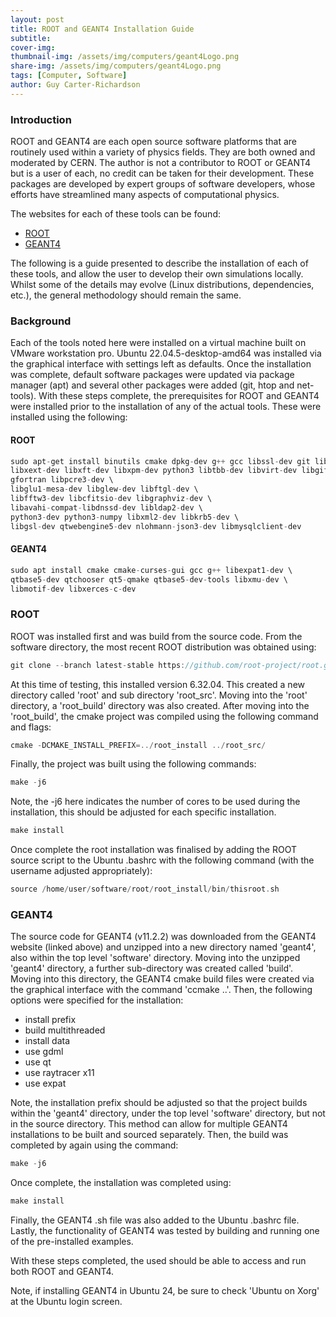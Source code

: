 ```yaml
---
layout: post
title: ROOT and GEANT4 Installation Guide
subtitle: 
cover-img: 
thumbnail-img: /assets/img/computers/geant4Logo.png
share-img: /assets/img/computers/geant4Logo.png
tags: [Computer, Software]
author: Guy Carter-Richardson
---
```


### Introduction

ROOT and GEANT4 are each open source software platforms that are routinely used within a variety of physics fields. They are both owned and moderated by CERN. The author is not a contributor to ROOT or GEANT4 but is a user of each, no credit can be taken for their development. These packages are developed by expert groups of software developers, whose efforts have streamlined many aspects of computational physics. 

The websites for each of these tools can be found: 

- [ROOT](https://root.cern/)
- [GEANT4](https://geant4.web.cern.ch/)

The following is a guide presented to describe the installation of each of these tools, and allow the user to develop their own simulations locally. Whilst some of the details may evolve (Linux distributions, dependencies, etc.), the general methodology should remain the same. 

### Background

Each of the tools noted here were installed on a virtual machine built on VMware workstation pro. Ubuntu 22.04.5-desktop-amd64 was installed via the graphical interface with settings left as defaults. Once the installation was complete, default software packages were updated via package manager (apt) and several other packages were added (git, htop and net-tools). With these steps complete, the prerequisites for ROOT and GEANT4 were installed prior to the installation of any of the actual tools. These were installed using the following: 

#### ROOT
```C
sudo apt-get install binutils cmake dpkg-dev g++ gcc libssl-dev git libx11-dev \
libxext-dev libxft-dev libxpm-dev python3 libtbb-dev libvirt-dev libgif-dev \
gfortran libpcre3-dev \
libglu1-mesa-dev libglew-dev libftgl-dev \
libfftw3-dev libcfitsio-dev libgraphviz-dev \
libavahi-compat-libdnssd-dev libldap2-dev \
python3-dev python3-numpy libxml2-dev libkrb5-dev \
libgsl-dev qtwebengine5-dev nlohmann-json3-dev libmysqlclient-dev
```

#### GEANT4
```C
sudo apt install cmake cmake-curses-gui gcc g++ libexpat1-dev \
qtbase5-dev qtchooser qt5-qmake qtbase5-dev-tools libxmu-dev \
libmotif-dev libxerces-c-dev
```

### ROOT

ROOT was installed first and was build from the source code. From the software directory, the most recent ROOT distribution was obtained using: 
```C
git clone --branch latest-stable https://github.com/root-project/root.git root_src
```
At this time of testing, this installed version 6.32.04. This created a new directory called 'root' and sub directory 'root_src'. Moving into the 'root' directory, a 'root_build' directory was also created. After moving into the 'root_build', the cmake project was compiled using the following command and flags: 
```C
cmake -DCMAKE_INSTALL_PREFIX=../root_install ../root_src/
```
Finally, the project was built using the following commands: 
```C
make -j6
```
Note, the -j6 here indicates the number of cores to be used during the installation, this should be adjusted for each specific installation. 
```C
make install
```
Once complete the root installation was finalised by adding the ROOT source script to the Ubuntu .bashrc with the following command (with the username adjusted appropriately): 
```C
source /home/user/software/root/root_install/bin/thisroot.sh
```

### GEANT4

The source code for GEANT4 (v11.2.2) was downloaded from the GEANT4 website (linked above) and unzipped into a new directory named 'geant4', also within the top level 'software' directory. Moving into the unzipped 'geant4' directory, a further sub-directory was created called 'build'. Moving into this directory, the GEANT4 cmake build files were created via the graphical interface with the command 'ccmake ..'. Then, the following options were specified for the installation:

- install prefix
- build multithreaded
- install data
- use gdml
- use qt
- use raytracer x11
- use expat

Note, the installation prefix should be adjusted so that the project builds within the 'geant4' directory, under the top level 'software' directory, but not in the source directory. This method can allow for multiple GEANT4 installations to be built and sourced separately. Then, the build was completed by again using the command: 
```C
make -j6
```
Once complete, the installation was completed using:
```C
make install
```
Finally, the GEANT4 .sh file was also added to the Ubuntu .bashrc file. Lastly, the functionality of GEANT4 was tested by building and running one of the pre-installed examples. 

With these steps completed, the used should be able to access and run both ROOT and GEANT4.

Note, if installing GEANT4 in Ubuntu 24, be sure to check 'Ubuntu on Xorg' at the Ubuntu login screen. 
